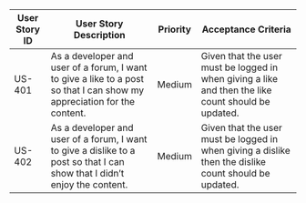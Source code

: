 | User Story ID | User Story Description                      | Priority | Acceptance Criteria                                                   |
|---------------|---------------------------------------------|----------|------------------------------------------------------------------------|
| US-401        | As a developer and user of a forum, I want to give a like to a post so that I can show my appreciation for the content.| Medium     | Given that the user must be logged in when giving a like and then the like count should be updated.|
| US-402        | As a developer and user of a forum, I want to give a dislike to a post so that I can show that I didn’t enjoy the content.| Medium     | Given that the user must be logged in when giving a dislike then the dislike count should be updated.|

